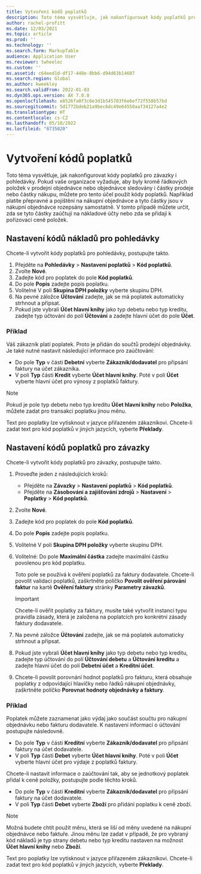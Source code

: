 ```yaml
---
title: Vytvoření kódů poplatků
description: Toto téma vysvětluje, jak nakonfigurovat kódy poplatků pro závazky i pohledávky.
author: rachel-profitt
ms.date: 12/03/2021
ms.topic: article
ms.prod: ''
ms.technology: ''
ms.search.form: MarkupTable
audience: Application User
ms.reviewer: twheeloc
ms.custom: ''
ms.assetid: c64eed1d-df17-448e-8bb6-d94d63b14607
ms.search.region: Global
ms.author: kweekley
ms.search.validFrom: 2022-01-03
ms.dyn365.ops.version: AX 7.0.0
ms.openlocfilehash: e8526fa0f3c6e3d1b545703f6e6ef72f558b57bd
ms.sourcegitcommit: 5d1772bdeb21a9bec6dc49e64550aaf34127a4e2
ms.translationtype: HT
ms.contentlocale: cs-CZ
ms.lasthandoff: 05/10/2022
ms.locfileid: "8735020"
---
```

# <a name="create-charges-codes"></a>Vytvoření kódů poplatků

Toto téma vysvětluje, jak nakonfigurovat kódy poplatků pro závazky i pohledávky. Pokud vaše organizace vyžaduje, aby byly kromě řádkových položek v prodejní objednávce nebo objednávce sledovány i částky prodeje nebo částky nákupu, můžete pro tento účel použít kódy poplatků. Například platíte přepravné a pojištění na nákupní objednávce a tyto částky jsou v nákupní objednávce rozepsány samostatně. V tomto případě můžete určit, zda se tyto částky zaúčtují na nákladové účty nebo zda se přidají k pořizovací ceně položek.

## <a name="set-up-charges-codes-for-accounts-receivable"></a>Nastavení kódů nákladů pro pohledávky

Chcete-li vytvořit kódy poplatků pro pohledávky, postupujte takto.

1. Přejděte na **Pohledávky** &gt; **Nastavení poplatků** &gt; **Kód poplatků**.
2. Zvolte **Nové**.
3. Zadejte kód pro poplatek do pole **Kód poplatků**.
3. Do pole **Popis** zadejte popis poplatku.
4. Volitelné V poli **Skupina DPH položky** vyberte skupinu DPH.
5. Na pevné záložce **Účtování** zadejte, jak se má poplatek automaticky strhnout a připsat.
6. Pokud jste vybrali **Účet hlavní knihy** jako typ debetu nebo typ kreditu, zadejte typ účtování do polí **Účtování** a zadejte hlavní účet do pole **Účet**.

### <a name="example"></a>Příklad

Váš zákazník platí poplatek. Proto je přidán do součtů prodejní objednávky. Je také nutné nastavit následující informace pro zaúčtování:

- Do pole **Typ** v části **Debetní** vyberte **Zákazník/dodavatel** pro připsání faktury na účet zákazníka.
- V poli **Typ** části **Kredit** vyberte **Účet hlavní knihy**. Poté v poli **Účet** vyberte hlavní účet pro výnosy z poplatků faktury.

> [!NOTE]
> Pokud je pole typ debetu nebo typ kreditu **Účet hlavní knihy** nebo **Položka**, můžete zadat pro transakci poplatku jinou měnu.

Text pro poplatky lze vytisknout v jazyce přiřazeném zákazníkovi. Chcete-li zadat text pro kód poplatků v jiných jazycích, vyberte **Překlady**.

## <a name="set-up-charges-codes-for-accounts-payable"></a>Nastavení kódů poplatků pro závazky

Chcete-li vytvořit kódy poplatků pro závazky, postupujte takto.

1. Proveďte jeden z následujících kroků:

    - Přejděte na **Závazky** &gt; **Nastavení** **poplatků** &gt; **Kód poplatků**.
    - Přejděte na **Zásobování a zajišťování zdrojů** &gt; **Nastavení** &gt; **Poplatky** &gt; **Kód poplatků**.

2. Zvolte **Nové**.
3. Zadejte kód pro poplatek do pole **Kód poplatků**.
3. Do pole **Popis** zadejte popis poplatku.
4. Volitelné V poli **Skupina DPH položky** vyberte skupinu DPH.
5. Volitelné: Do pole **Maximální částka** zadejte maximální částku povolenou pro kód poplatku.

    Toto pole se používá k ověření poplatků za faktury dodavatele. Chcete-li povolit validaci poplatků, zaškrtněte políčko **Povolit ověření párování faktur** na kartě **Ověření faktury** stránky **Parametry závazků**.

    > [!IMPORTANT]
    > Chcete-li ověřit poplatky za faktury, musíte také vytvořit instanci typu pravidla zásady, která je založena na poplatcích pro konkrétní zásady faktury dodavatele.

6. Na pevné záložce **Účtování** zadejte, jak se má poplatek automaticky strhnout a připsat.
7. Pokud jste vybrali **Účet hlavní knihy** jako typ debetu nebo typ kreditu, zadejte typ účtování do polí **Účtování debetu** a **Účtování kreditu** a zadejte hlavní účet do polí **Debetní účet** a **Kreditní účet**.
8. Chcete-li povolit porovnání hodnot poplatků pro fakturu, která obsahuje poplatky z odpovídající hlavičky nebo řádků nákupní objednávky, zaškrtněte políčko **Porovnat hodnoty objednávky a faktury**.

### <a name="example"></a>Příklad

Poplatek můžete zaznamenat jako výdaj jako součást součtu pro nákupní objednávku nebo fakturu dodavatele. K nastavení informací o účtování postupujte následovně. 

- Do pole **Typ** v části **Kreditní** vyberte **Zákazník/dodavatel** pro připsání faktury na účet dodavatele.
- V poli **Typ** části **Debet** vyberte **Účet hlavní knihy**. Poté v poli **Účet** vyberte hlavní účet pro výdaje z poplatků faktury.

Chcete-li nastavit informace o zaúčtování tak, aby se jednotkový poplatek přidal k ceně položky, postupujte podle těchto kroků.

- Do pole **Typ** v části **Kreditní** vyberte **Zákazník/dodavatel** pro připsání faktury na účet dodavatele.
- V poli **Typ** části **Debet** vyberte **Zboží** pro přidání poplatku k ceně zboží.

> [!NOTE]
> Možná budete chtít použít měnu, která se liší od měny uvedené na nákupní objednávce nebo faktuře. Jinou měnu lze zadat v případě, že pro vybraný kód nákladů je typ strany debetu nebo typ kreditu nastaven na možnost **Účet hlavní knihy** nebo **Zboží**.

Text pro poplatky lze vytisknout v jazyce přiřazeném zákazníkovi. Chcete-li zadat text pro kód poplatků v jiných jazycích, vyberte **Překlady**.
